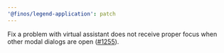 ```yaml
---
'@finos/legend-application': patch
---
```


Fix a problem with virtual assistant does not receive proper focus when other modal dialogs are open ([#1255](https://github.com/finos/legend-studio/issues/1255)).
